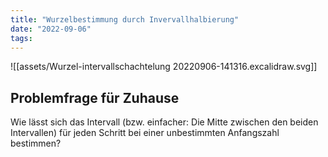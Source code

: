 ```yaml
---
title: "Wurzelbestimmung durch Invervallhalbierung"
date: "2022-09-06"
tags:
---
```


![[assets/Wurzel-intervallschachtelung 20220906-141316.excalidraw.svg]]
<!-- %%[[assets/Wurzel-intervallschachtelung 20220906-141316.excalidraw.md|🖋 Edit in Excalidraw]], and the [[assets/Wurzel-intervallschachtelung 20220906-141316.excalidraw.dark.svg|dark exported image]]%% -->
## Problemfrage für Zuhause
Wie lässt sich das Intervall (bzw. einfacher: Die Mitte zwischen den beiden Intervallen) für jeden Schritt bei einer unbestimmten Anfangszahl bestimmen?